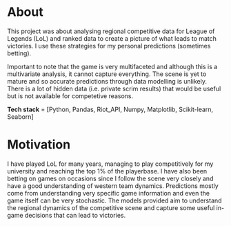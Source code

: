 # About

This project was about analysing regional competitive data for League of Legends (LoL) and ranked data to create a picture of what leads
to match victories. I use these strategies for my personal predictions (sometimes betting). 

Important to note that the game is very multifaceted and although this is a multivariate analysis, it cannot capture everything. The scene
is yet to mature and so accurate predictions through data modelling is unlikely. There is a lot of hidden data (i.e. private scrim results) 
that would be useful but is not available for competetive reasons. 

**Tech stack** = [Python, Pandas, Riot_API, Numpy, Matplotlib, Scikit-learn, Seaborn]

# Motivation

I have played LoL for many years, managing to play competitively for my university and reaching the top 1% of the playerbase. I have also
been betting on games on occasions since I follow the scene very closely and have a good understanding of western team dynamics. Predictions
mostly come from understanding very specific game information and even the game itself can be very stochastic. The models provided aim to
understand the regional dynamics of the competitive scene and capture some useful in-game decisions that can lead to victories. 
